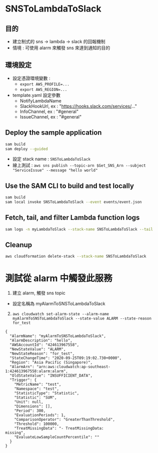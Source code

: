 # SNSToLambdaToSlack

## 目的
- 建立制式的 sns -> lambda -> slack 的回報機制
- 情境 : 可使用 alarm 來觸發 sns 來達到通知的目的

## 環境設定
- 設定憑證環境變數 : 
  - `export AWS_PROFILE=...`
  - `export AWS_REGION=...`
- template.yaml 設定參數
  - NotifyLambdaName
  - SlackHookUrl, ex : "https://hooks.slack.com/services/..."
  - InfoChannel, ex : "#general"
  - IssueChannel, ex : "#general"

## Deploy the sample application

```bash
sam build
sam deploy --guided
```

- 設定 stack name : `SNSToLambdaToSlack`
- 線上測試 : `aws sns publish --topic-arn $Get_SNS_Arn --subject "ServiceIssue" --message "hello world"`

## Use the SAM CLI to build and test locally

```bash
sam build
sam local invoke SNSToLambdaToSlack --event events/event.json
```

## Fetch, tail, and filter Lambda function logs

```bash
sam logs -n myLambdaToSlack --stack-name SNSToLambdaToSlack --tail
```

## Cleanup

```bash
aws cloudformation delete-stack --stack-name SNSToLambdaToSlack
```


# 測試從 alarm 中觸發此服務

1. 建立 alarm, 觸發 sns topic
  - 設定名稱為 myAlarmToSNSToLambdaToSlack
2. `aws cloudwatch set-alarm-state --alarm-name myAlarmToSNSToLambdaToSlack --state-value ALARM --state-reason for_test`

``` alarm test issue
{
  "AlarmName": "myAlarmToSNSToLambdaToSlack",
  "AlarmDescription": "hello",
  "AWSAccountId": "424613967558",
  "NewStateValue": "ALARM",
  "NewStateReason": "for_test",
  "StateChangeTime": "2020-09-25T09:19:02.730+0000",
  "Region": "Asia Pacific (Singapore)",
  "AlarmArn": "arn:aws:cloudwatch:ap-southeast-1:424613967558:alarm:alarm",
  "OldStateValue": "INSUFFICIENT_DATA",
  "Trigger": {
    "MetricName": "test",
    "Namespace": "test",
    "StatisticType": "Statistic",
    "Statistic": "SUM",
    "Unit": null,
    "Dimensions": [],
    "Period": 300,
    "EvaluationPeriods": 1,
    "ComparisonOperator": "GreaterThanThreshold",
    "Threshold": 100000,
    "TreatMissingData": "- TreatMissingData:                    missing",
    "EvaluateLowSampleCountPercentile": ""
  }
}
```
